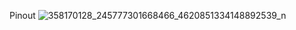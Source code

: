 Pinout
![358170128_245777301668466_4620851334148892539_n](https://github.com/eddyElectronics/lcd_st7565_3.6inch/assets/4636804/0bb603c4-4e4b-49d7-9727-3283df04008a)
